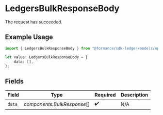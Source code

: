 # LedgersBulkResponseBody

The request has succeeded.

## Example Usage

```typescript
import { LedgersBulkResponseBody } from "@formance/sdk-ledger/models/operations";

let value: LedgersBulkResponseBody = {
    data: [],
};
```

## Fields

| Field                       | Type                        | Required                    | Description                 |
| --------------------------- | --------------------------- | --------------------------- | --------------------------- |
| `data`                      | *components.BulkResponse*[] | :heavy_check_mark:          | N/A                         |